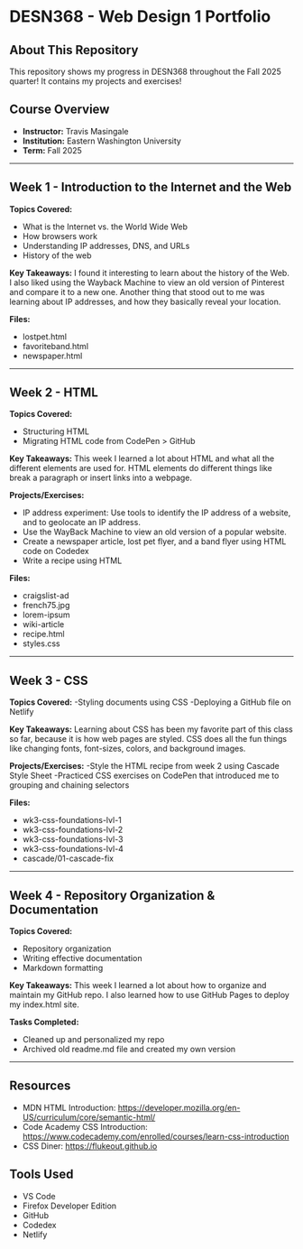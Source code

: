 # DESN368 - Web Design 1 Portfolio

## About This Repository

This repository shows my progress in DESN368 throughout the Fall 2025 quarter! It contains my projects and exercises!

## Course Overview

- **Instructor:** Travis Masingale
- **Institution:** Eastern Washington University
- **Term:** Fall 2025

---

## Week 1 - Introduction to the Internet and the Web

**Topics Covered:**
- What is the Internet vs. the World Wide Web
- How browsers work
- Understanding IP addresses, DNS, and URLs
- History of the web

**Key Takeaways:**
I found it interesting to learn about the history of the Web. I also liked using the Wayback Machine to view an old version of Pinterest and compare it to a new one. Another thing that stood out to me was learning about IP addresses, and how they basically reveal your location.


**Files:**
- lostpet.html
- favoriteband.html
- newspaper.html

---

## Week 2 - HTML

**Topics Covered:**
- Structuring HTML
- Migrating HTML code from CodePen > GitHub


**Key Takeaways:**
This week I learned a lot about HTML and what all the different elements are used for.  HTML elements do different things like break a paragraph or insert links into a webpage.

**Projects/Exercises:**
- IP address experiment: Use tools to identify the IP address of a website, and to geolocate an IP address.
- Use the WayBack Machine to view an old version of a popular website.
- Create a newspaper article, lost pet flyer, and a band flyer using HTML code on Codedex
- Write a recipe using HTML

**Files:**
- craigslist-ad
- french75.jpg
- lorem-ipsum
- wiki-article
- recipe.html
- styles.css

---

## Week 3 - CSS

**Topics Covered:**
-Styling documents using CSS
-Deploying a GitHub file on Netlify

**Key Takeaways:**
Learning about CSS has been my favorite part of this class so far, because it is how web pages are styled. CSS does all the fun things like changing fonts, font-sizes, colors, and background images.

**Projects/Exercises:**
-Style the HTML recipe from week 2 using Cascade Style Sheet
-Practiced CSS exercises on CodePen that introduced me to grouping and chaining selectors

**Files:**
- wk3-css-foundations-lvl-1
- wk3-css-foundations-lvl-2
- wk3-css-foundations-lvl-3
- wk3-css-foundations-lvl-4
- cascade/01-cascade-fix

---

## Week 4 - Repository Organization & Documentation

**Topics Covered:**
- Repository organization
- Writing effective documentation
- Markdown formatting

**Key Takeaways:**
This week I learned a lot about how to organize and maintain my GitHub repo. I also learned how to use GitHub Pages to deploy my index.html site.

**Tasks Completed:**
- Cleaned up and personalized my repo
- Archived old readme.md file and created my own version

---

## Resources

- MDN HTML Introduction: https://developer.mozilla.org/en-US/curriculum/core/semantic-html/
- Code Academy CSS Introduction: https://www.codecademy.com/enrolled/courses/learn-css-introduction
- CSS Diner: https://flukeout.github.io

## Tools Used

- VS Code
- Firefox Developer Edition
- GitHub
- Codedex
- Netlify

